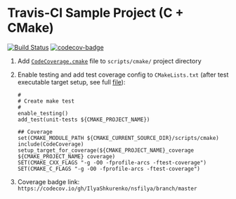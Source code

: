 # Travis-CI Sample Project (C + CMake)

[![Build Status](https://travis-ci.org/PublicHadyniak/travis-ci-sample.svg?branch=master)](https://travis-ci.org/PublicHadyniak/travis-ci-sample) [![codecov-badge](https://codecov.io/gh/PublicHadyniak/Travis-ci-sample/branch/master/graph/badge.svg)](https://codecov.io/gh/PublicHadyniak/travis-ci-sample)

1. Add [`CodeCoverage.cmake`](https://github.com/bilke/cmake-modules/blob/master/CodeCoverage.cmake) file to `scripts/cmake/` project directory
1. Enable testing and add test coverage config to `CMakeLists.txt` 
(after test executable target setup, see full [file](https://github.com/PublicHadyniak/travis-ci-sample/blob/master/CMakeLists.txt)):

	```
	#
	# Create make test
	#
	enable_testing()
	add_test(unit-tests ${CMAKE_PROJECT_NAME})

	## Coverage
	set(CMAKE_MODULE_PATH ${CMAKE_CURRENT_SOURCE_DIR}/scripts/cmake)
	include(CodeCoverage)
	setup_target_for_coverage(${CMAKE_PROJECT_NAME}_coverage ${CMAKE_PROJECT_NAME} coverage)
	SET(CMAKE_CXX_FLAGS "-g -O0 -fprofile-arcs -ftest-coverage")
	SET(CMAKE_C_FLAGS "-g -O0 -fprofile-arcs -ftest-coverage")
	```
1. Coverage badge link: `https://codecov.io/gh/IlyaShkurenko/nsfilya/branch/master`
